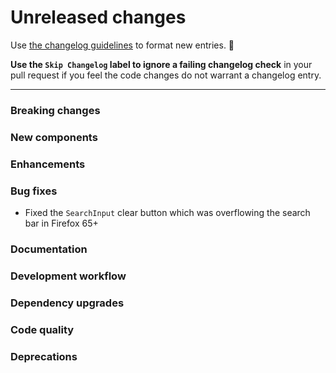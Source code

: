 # Unreleased changes

Use [the changelog guidelines](https://git.io/polaris-changelog-guidelines) to format new entries. 💜

**Use the `Skip Changelog` label to ignore a failing changelog check** in your pull request if you feel the code changes do not warrant a changelog entry.

---

### Breaking changes

### New components

### Enhancements

### Bug fixes

- Fixed the `SearchInput` clear button which was overflowing the search bar in Firefox 65+

### Documentation

### Development workflow

### Dependency upgrades

### Code quality

### Deprecations

